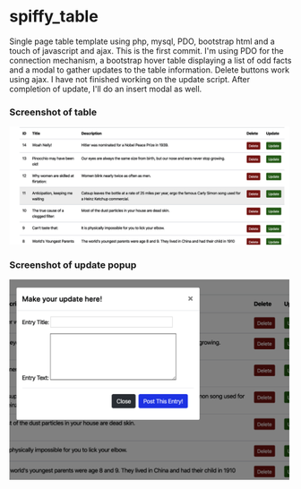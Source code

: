 # spiffy_table
Single page table template using php, mysql, PDO, bootstrap html and a touch of javascript and ajax. 
This is the first commit. I'm using PDO for the connection mechanism, a bootstrap hover table displaying a list of odd facts and a modal to gather updates to the table information. 
Delete buttons work using ajax. I have not finished working on the update script. After completion of update, I'll do an insert modal as well.
### Screenshot of table
<img width="500" alt="screenshot of initial comit" src="https://github.com/sherirosalia/spiffy_table/blob/master/initial_spiffy_table.png">

### Screenshot of update popup
<img width="500" alt="screenshot of initial comit" src="https://github.com/sherirosalia/spiffy_table/blob/master/modal_popop.png">
